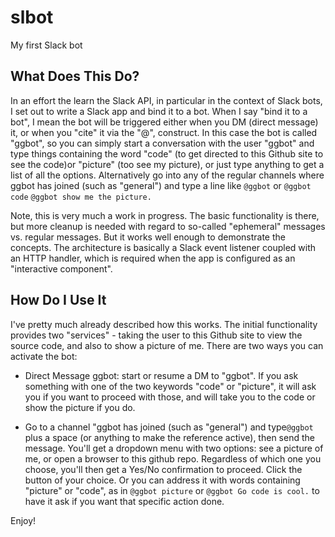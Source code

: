 # slbot
My first Slack bot

## What Does This Do?
In an effort the learn the Slack API, in particular in the context of Slack bots, I set out to write a Slack app and bind it to a bot.  When I say "bind it to a bot", I mean the bot will be triggered either when you DM (direct message) it, or when you "cite" it via the "@", construct.  In this case the bot is called "ggbot", so you can simply start a conversation with the user "ggbot" and type things containing the word "code" (to get directed to this Github site to see the code)or "picture" (too see my picture), or just type anything to get a list of all the options.  Alternatively go into any of the regular channels where ggbot has joined (such as "general") and type a line like ```@ggbot``` or ```@ggbot code``` ```@ggbot show me the picture.```

Note, this is very much a work in progress.  The basic functionality is there, but more cleanup is needed with regard to so-called "ephemeral" messages vs. regular messages.  But it works well enough to demonstrate the concepts.
The architecture is basically a Slack event listener coupled with an HTTP handler, which is required when the app is configured as an "interactive component".

## How Do I Use It
I've pretty much already described how this works.  The initial functionality provides two "services" - taking the user to this Github site to view the source code, and also to show a picture of me.  There are two ways you can activate the bot:

- Direct Message ggbot: start or resume a DM to "ggbot".  If you ask something with one of the two keywords "code" or "picture", it will ask you if you want to proceed with those, and will take you to the code or show the picture if you do.

- Go to a channel "ggbot has joined (such as "general") and type`@ggbot` plus a space (or anything to make the reference active), then send the message.  You'll get a dropdown menu with two options: see a picture of me, or open a browser to this github repo.  Regardless of which one you choose, you'll then get a Yes/No confirmation to proceed.  Click the button of your choice.  Or you can address it with words containing "picture" or "code", as in `@ggbot picture` or `@ggbot Go code is cool.` to have it ask if you want that specific action done.

Enjoy!
